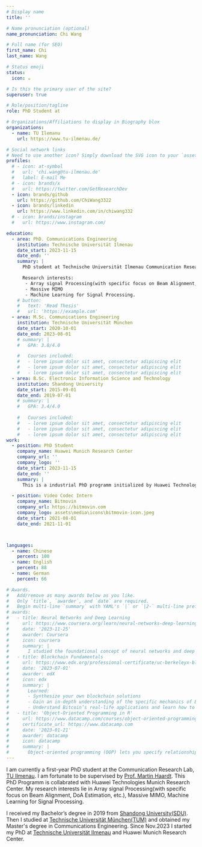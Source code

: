 ```yaml
---
# Display name
title: ''

# Name pronunciation (optional)
name_pronunciation: Chi Wang

# Full name (for SEO)
first_name: Chi
last_name: Wang

# Status emoji
status:
  icon: ☕️

# Is this the primary user of the site?
superuser: true

# Role/position/tagline
role: PhD Student at

# Organizations/Affiliations to display in Biography blox
organizations:
  - name: TU Ilemanu
    url: https://www.tu-ilmenau.de/

# Social network links
# Need to use another icon? Simply download the SVG icon to your `assets/media/icons/` folder.
profiles:
  # - icon: at-symbol
  #   url: 'chi.wang@tu-ilmenau.de'
  #   label: E-mail Me
  # - icon: brands/x
  #   url: https://twitter.com/GetResearchDev
  - icon: brands/github
    url: https://github.com/ChiWang3322
  - icon: brands/linkedin
    url: https://www.linkedin.com/in/chiwang332
  # - icon: brands/instagram
  #   url: https://www.instagram.com/

education:
  - area: PhD. Communications Engineering
    institution: Technische Universität Ilmenau
    date_start: 2023-11-15
    date_end: ''
    summary: |
      PhD student at Technische Universität Ilmenau Communication Research Lab, advised by [Prof. Martin Haardt](https://www.tu-ilmenau.de/universitaet/fakultaeten/fakultaet-elektrotechnik-und-informationstechnik/profil/institute-und-fachgebiete/fachgebiet-nachrichtentechnik/martin-haardt). 

      Research interests:
       - Array signal Processing(with specific focus on Beam Alignment, DoA Estimation, etc.) 
       - Massive MIMO
       - Machine Learning for Signal Processing.
    # button:
    #   text: 'Read Thesis'
    #   url: 'https://example.com'
  - area: M.Sc. Communications Engineering
    institution: Technische Universität München
    date_start: 2020-10-01
    date_end: 2023-08-01
    # summary: |
    #   GPA: 3.8/4.0

    #   Courses included:
    #   - lorem ipsum dolor sit amet, consectetur adipiscing elit
    #   - lorem ipsum dolor sit amet, consectetur adipiscing elit
    #   - lorem ipsum dolor sit amet, consectetur adipiscing elit
  - area: B.Sc. Electronic Information Science and Technology
    institution: Shandong University
    date_start: 2015-09-01
    date_end: 2019-07-01
    # summary: |
    #   GPA: 3.4/4.0
      
    #   Courses included:
    #   - lorem ipsum dolor sit amet, consectetur adipiscing elit
    #   - lorem ipsum dolor sit amet, consectetur adipiscing elit
    #   - lorem ipsum dolor sit amet, consectetur adipiscing elit
work:
  - position: PhD Student
    company_name: Huawei Munich Research Center
    company_url: ''
    company_logo: ''
    date_start: 2023-11-15
    date_end: ''
    summary: | 
      This is a industrial PhD programm initialized by Huawei Technologies and TU Ilmenau

  - position: Video Codec Intern
    company_name: Bitmovin
    company_url: https://bitmovin.com
    company_logo: assets\media\icons\bitmovin-icon.jpeg
    date_start: 2021-08-01
    date_end: 2021-11-01



languages:
  - name: Chinese
    percent: 100
  - name: English
    percent: 88
  - name: German
    percent: 66

# Awards.
#   Add/remove as many awards below as you like.
#   Only `title`, `awarder`, and `date` are required.
#   Begin multi-line `summary` with YAML's `|` or `|2-` multi-line prefix and indent 2 spaces below.
# awards:
#   - title: Neural Networks and Deep Learning
#     url: https://www.coursera.org/learn/neural-networks-deep-learning
#     date: '2023-11-25'
#     awarder: Coursera
#     icon: coursera
#     summary: |
#       I studied the foundational concept of neural networks and deep learning. By the end, I was familiar with the significant technological trends driving the rise of deep learning; build, train, and apply fully connected deep neural networks; implement efficient (vectorized) neural networks; identify key parameters in a neural network’s architecture; and apply deep learning to your own applications.
#   - title: Blockchain Fundamentals
#     url: https://www.edx.org/professional-certificate/uc-berkeleyx-blockchain-fundamentals
#     date: '2023-07-01'
#     awarder: edX
#     icon: edx
#     summary: |
#       Learned:
#       - Synthesize your own blockchain solutions
#       - Gain an in-depth understanding of the specific mechanics of Bitcoin
#       - Understand Bitcoin’s real-life applications and learn how to attack and destroy Bitcoin, Ethereum, smart contracts and Dapps, and alternatives to Bitcoin’s Proof-of-Work consensus algorithm
#   - title: 'Object-Oriented Programming in R'
#     url: https://www.datacamp.com/courses/object-oriented-programming-with-s3-and-r6-in-r
#     certificate_url: https://www.datacamp.com
#     date: '2023-01-21'
#     awarder: datacamp
#     icon: datacamp
#     summary: |
#       Object-oriented programming (OOP) lets you specify relationships between functions and the objects that they can act on, helping you manage complexity in your code. This is an intermediate level course, providing an introduction to OOP, using the S3 and R6 systems. S3 is a great day-to-day R programming tool that simplifies some of the functions that you write. R6 is especially useful for industry-specific analyses, working with web APIs, and building GUIs.
---
```


I am currently a first-year PhD student at the Communication Research Lab, [TU Ilmenau](https://www.tu-ilmenau.de). I am fortunate to be supervised by [Prof. Martin Haardt](https://www.tu-ilmenau.de/universitaet/fakultaeten/fakultaet-elektrotechnik-und-informationstechnik/profil/institute-und-fachgebiete/fachgebiet-nachrichtentechnik/martin-haardt). This PhD Programm is collabrated with Huawei Technologies Munich Research Center. My research interests lie in Array signal Processing(with specific focus on Beam Alignment, DoA Estimation, etc.), Massive MIMO, Machine Learning for Signal Processing.

I received my Bachelor’s degree in 2019 from [Shandong University(SDU)](https://www.sdu.edu.cn/). Then I studied at [Technische Universität München(TUM)](https://www.tum.de) and obtained my Master's degree in Communications Engineering. Since Nov.2023 I started my PhD at [Technische Universität Ilmenau](https://www.tu-ilmenau.de) and Huawei Munich Research Center.

